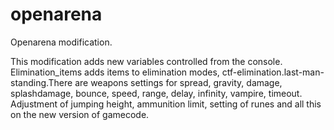 # openarena
Openarena modification.

This modification adds new variables controlled from the console. Elimination_items adds items to elimination modes, ctf-elimination.last-man-standing.There are weapons settings for spread, gravity, damage, splashdamage, bounce, speed, range, delay, infinity, vampire, timeout. Adjustment of jumping height, ammunition limit, setting of runes and all this on the new version of gamecode.
